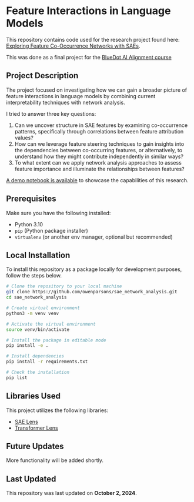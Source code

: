 # Feature Interactions in Language Models

This repository contains code used for the research project found here: [Exploring Feature Co-Occurrence Networks with SAEs](https://owenparsons.github.io/saes/).

This was done as a final project for the [BlueDot AI Alignment course](https://aisafetyfundamentals.com/alignment/)

## Project Description

The project focused on investigating how we can gain a broader picture of feature interactions in language models by combining current interpretability techniques with network analysis.

I tried to answer three key questions:

1. Can we uncover structure in SAE features by examining co-occurrence patterns, specifically through correlations between feature attribution values?
2. How can we leverage feature steering techniques to gain insights into the dependencies between co-occurring features, or alternatively, to understand how they might contribute independently in similar ways?
3. To what extent can we apply network analysis approaches to assess feature importance and illuminate the relationships between features?

[A demo notebook is available](./notebooks/connectivity_demo.ipynb) to showcase the capabilities of this research.

## Prerequisites

Make sure you have the following installed:

- Python 3.10
- `pip` (Python package installer)
- `virtualenv` (or another env manager, optional but recommended)

## Local Installation

To install this repository as a package locally for development purposes, follow the steps below.

```bash
# Clone the repository to your local machine
git clone https://github.com/owenparsons/sae_network_analysis.git
cd sae_network_analysis

# Create virtual environment
python3 -m venv venv

# Activate the virtual environment
source venv/bin/activate

# Install the package in editable mode
pip install -e .

# Install dependencies
pip install -r requirements.txt

# Check the installation
pip list
```

## Libraries Used

This project utilizes the following libraries:
- [SAE Lens](https://github.com/yourusername/sae-lens)
- [Transformer Lens](https://github.com/yourusername/transformer-lens)

## Future Updates

More functionality will be added shortly.

## Last Updated

This repository was last updated on **October 2, 2024**.
